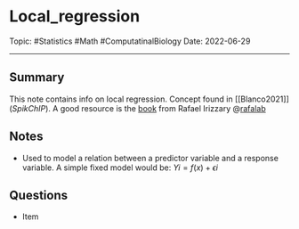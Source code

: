
# Local_regression
Topic: #Statistics #Math #ComputatinalBiology 
Date: 2022-06-29

---

## Summary
This note contains info on local regression. Concept found in [[Blanco2021]] (*SpikChIP*).
A good resource is the [book](https://rafalab.github.io/pages/754/section-03.pdf) from Rafael Irizzary @[rafalab](https://rafalab.github.io/)

## Notes
-  Used to model a relation between a predictor variable and a response variable. A simple fixed model would be:
$Yi = f(x) + \epsilon i$

## Questions
- Item



